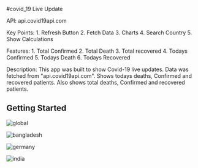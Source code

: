 #covid_19 Live Update
 
 API: api.covid19api.com
 
 Key Points: 1. Refresh Button
             2. Fetch Data
             3. Charts
             4. Search Country
             5. Show Calculations

Features:    1. Total Confirmed
             2. Total Death
             3. Total recovered
             4. Todays Confirmed
             5. Todays Death
             6. Todays Recovered
             
Description: This app was built to show Covid-19 live updates. Data was fetched from "api.covid19api.com". Shows todays deaths, Confirmed and recovered patients. Also shows total deaths, Confirmed and recovered patients. 

## Getting Started

![global](https://user-images.githubusercontent.com/49785991/126274485-6e4238e2-6819-418c-952b-713f9be83986.jpeg)

![bangladesh](https://user-images.githubusercontent.com/49785991/126274496-1fe1c60a-3aa9-4ae3-ab5f-462c5a7e7cf5.jpeg)

![germany](https://user-images.githubusercontent.com/49785991/126274502-6b960f7f-7c49-4343-80f0-a5688fcee648.jpeg)

![india](https://user-images.githubusercontent.com/49785991/126274506-09d1518e-a018-47d3-a1de-c8cb6b498586.jpeg)

